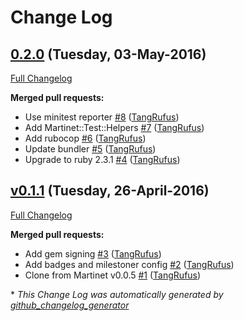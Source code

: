 # Change Log

## [0.2.0](https://github.com/TangRufus/martinet/tree/0.2.0) (Tuesday, 03-May-2016)
[Full Changelog](https://github.com/TangRufus/martinet/compare/v0.1.1...0.2.0)

**Merged pull requests:**

- Use minitest reporter [\#8](https://github.com/TangRufus/martinet/pull/8) ([TangRufus](https://github.com/TangRufus))
- Add Martinet::Test::Helpers [\#7](https://github.com/TangRufus/martinet/pull/7) ([TangRufus](https://github.com/TangRufus))
- Add rubocop [\#6](https://github.com/TangRufus/martinet/pull/6) ([TangRufus](https://github.com/TangRufus))
- Update bundler [\#5](https://github.com/TangRufus/martinet/pull/5) ([TangRufus](https://github.com/TangRufus))
- Upgrade to ruby 2.3.1 [\#4](https://github.com/TangRufus/martinet/pull/4) ([TangRufus](https://github.com/TangRufus))

## [v0.1.1](https://github.com/TangRufus/martinet/tree/v0.1.1) (Tuesday, 26-April-2016)
[Full Changelog](https://github.com/TangRufus/martinet/compare/v0.1.0...v0.1.1)

**Merged pull requests:**

- Add gem signing [\#3](https://github.com/TangRufus/martinet/pull/3) ([TangRufus](https://github.com/TangRufus))
- Add badges and milestoner config [\#2](https://github.com/TangRufus/martinet/pull/2) ([TangRufus](https://github.com/TangRufus))
- Clone from Martinet v0.0.5 [\#1](https://github.com/TangRufus/martinet/pull/1) ([TangRufus](https://github.com/TangRufus))



\* *This Change Log was automatically generated by [github_changelog_generator](https://github.com/skywinder/Github-Changelog-Generator)*